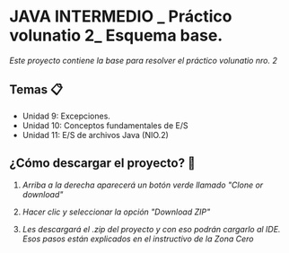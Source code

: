 # JAVA INTERMEDIO _ Práctico volunatio 2_ Esquema base.

_Este proyecto contiene la base para resolver el práctico volunatio nro. 2_

## Temas 📋
* Unidad 9: Excepciones.
* Unidad 10: Conceptos fundamentales de E/S
* Unidad 11: E/S de archivos Java (NIO.2)

## ¿Cómo descargar el proyecto? 🔧
1. _Arriba a la derecha aparecerá un botón verde llamado "Clone or download"_

2. _Hacer clic y seleccionar la opción "Download ZIP"_

3. _Les descargará el .zip del proyecto y con eso podrán cargarlo al IDE. Esos pasos están explicados en el instructivo de la Zona Cero_
